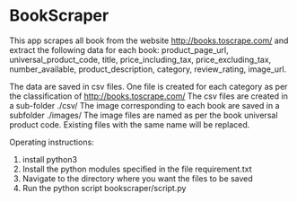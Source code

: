 # BookScraper
This app scrapes all book from the website http://books.toscrape.com/ and extract the following data for each book:
        product_page_url,
        universal_product_code,
        title,
        price_including_tax,
        price_excluding_tax,
        number_available,
        product_description,
        category,
        review_rating,
        image_url.

The data are saved in csv files. One file is created for each category as per the classification of 
http://books.toscrape.com/
The csv files are created in a sub-folder ./csv/ 
The image corresponding to each book are saved in a subfolder ./images/
The image files are named as per the book universal product code.
Existing files with the same name will be replaced. 

Operating instructions:
1. install python3
2. Install the python modules specified in the file requirement.txt
3. Navigate to the directory where you want the files to be saved
4. Run the python script bookscraper/script.py




